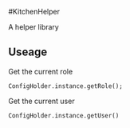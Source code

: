 #KitchenHelper

A helper library

## Useage

Get the current role
```
ConfigHolder.instance.getRole();
```

Get the current user
```
ConfigHolder.instance.getUser()
```
